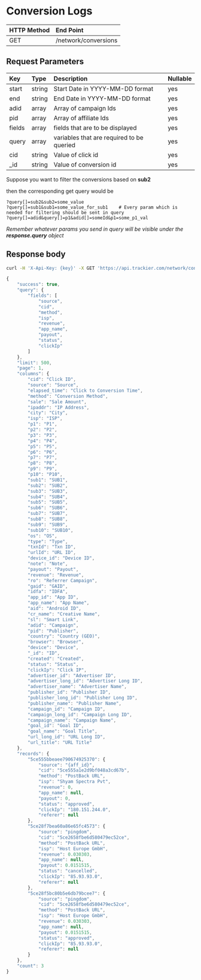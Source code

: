 # Conversion Logs

| HTTP Method | End Point |
| :--- | :--- |
| GET | /network/conversions |

## Request Parameters

| Key | Type | Description | Nullable |
| :--- | :--- | :--- | :--- |
| start | string | Start Date in YYYY-MM-DD format | yes |
| end | string | End Date in YYYY-MM-DD format | yes |
| adid | array | Array of campaign Ids | yes |
| pid | array | Array of affiliate Ids | yes |
| fields | array | fields that are to be displayed | yes |
| query | array | variables that are required to be queried | yes |
| cid | string | Value of click id | yes |
| \_id | string | Value of conversion id | yes |

Suppose you want to filter the conversions based on **sub2**

then the corresponding get query would be

```text
?query[]=sub2&sub2=some_value
?query[]=sub1&sub1=some_value_for_sub1    # Every param which is needed for filtering should be sent in query
?query[]=adid&query[]=p1&adid[]=someId&p1=some_p1_val
```

_Remember whatever params you send in query will be visible under the **response.query** object_

## Response body

```bash
curl -H 'X-Api-Key: {key}' -X GET 'https://api.trackier.com/network/conversions?query[]=fields&fields[]=cid&fields[]=method&fields[]=sale&fields[]=ipaddr&fields[]=city&fields[]=isp&fields[]=advertiser_id&fields[]=advertiser_long_id&fields[]=advertiser_name&fields[]=publisher_id&fields[]=publisher_long_id&fields[]=publisher_name&fields[]=pid&fields[]=adid&fields[]=goal_id&fields[]=goal_name&fields[]=campaign_id&fields[]=campaign_long_id&fields[]=campaign_name&fields[]=created'
```

```javascript
{
    "success": true,
    "query": {
        "fields": [
            "source",
            "cid",
            "method",
            "isp",
            "revenue",
            "app_name",
            "payout",
            "status",
            "clickIp"
        ]
    },
    "limit": 500,
    "page": 1,
    "columns": {
        "cid": "Click ID",
        "source": "Source",
        "elapsed_time": "Click to Conversion Time",
        "method": "Conversion Method",
        "sale": "Sale Amount",
        "ipaddr": "IP Address",
        "city": "City",
        "isp": "ISP",
        "p1": "P1",
        "p2": "P2",
        "p3": "P3",
        "p4": "P4",
        "p5": "P5",
        "p6": "P6",
        "p7": "P7",
        "p8": "P8",
        "p9": "P9",
        "p10": "P10",
        "sub1": "SUB1",
        "sub2": "SUB2",
        "sub3": "SUB3",
        "sub4": "SUB4",
        "sub5": "SUB5",
        "sub6": "SUB6",
        "sub7": "SUB7",
        "sub8": "SUB8",
        "sub9": "SUB9",
        "sub10": "SUB10",
        "os": "OS",
        "type": "Type",
        "txnId": "Txn ID",
        "urlId": "URL ID",
        "device_id": "Device ID",
        "note": "Note",
        "payout": "Payout",
        "revenue": "Revenue",
        "ro": "Referrer Campaign",
        "gaid": "GAID",
        "idfa": "IDFA",
        "app_id": "App ID",
        "app_name": "App Name",
        "aid": "Android ID",
        "cr_name": "Creative Name",
        "sl": "Smart Link",
        "adid": "Campaign",
        "pid": "Publisher",
        "country": "Country (GEO)",
        "browser": "Browser",
        "device": "Device",
        "_id": "ID",
        "created": "Created",
        "status": "Status",
        "clickIp": "Click IP",
        "advertiser_id": "Advertiser ID",
        "advertiser_long_id": "Advertiser Long ID",
        "advertiser_name": "Advertiser Name",
        "publisher_id": "Publisher ID",
        "publisher_long_id": "Publisher Long ID",
        "publisher_name": "Publisher Name",
        "campaign_id": "Campaign ID",
        "campaign_long_id": "Campaign Long ID",
        "campaign_name": "Campaign Name",
        "goal_id": "Goal ID",
        "goal_name": "Goal Title",
        "url_long_id": "URL Long ID",
        "url_title": "URL Title"
    },
    "records": {
        "5ce555bbeaee790674925370": {
            "source": "{aff_id}",
            "cid": "5ce555a1e2d9bf048a3cd67b",
            "method": "PostBack URL",
            "isp": "Shyam Spectra Pvt",
            "revenue": 0,
            "app_name": null,
            "payout": 0,
            "status": "approved",
            "clickIp": "180.151.244.0",
            "referer": null
        },
        "5ce28f7bea60a86e65fc4573": {
            "source": "pingdom",
            "cid": "5ce2658fbe6d580479ec52ce",
            "method": "PostBack URL",
            "isp": "Host Europe GmbH",
            "revenue": 0.030303,
            "app_name": null,
            "payout": 0.0151515,
            "status": "cancelled",
            "clickIp": "85.93.93.0",
            "referer": null
        },
        "5ce28f5bc80b5e6db79bcee7": {
            "source": "pingdom",
            "cid": "5ce2658fbe6d580479ec52ce",
            "method": "PostBack URL",
            "isp": "Host Europe GmbH",
            "revenue": 0.030303,
            "app_name": null,
            "payout": 0.0151515,
            "status": "approved",
            "clickIp": "85.93.93.0",
            "referer": null
        }
    },
    "count": 3
}
```

